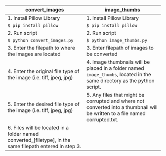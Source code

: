|convert_images| image_thumbs |
|--|--|
|1. Install Pillow Library| 1. Install Pillow Library|
|`$ pip install pillow`| `$ pip install pillow`|
|2. Run script |2. Run script |
|`$ python convert_images.py`|`$ python image_thumbs.py`|
|3. Enter the filepath to where the images are located |3. Enter filepath of images to be converted |
|4. Enter the original file type of the image (i.e. tiff, jpeg, jpg) |4. Image thumbnails will be placed in a folder named `image_thumbs`, located in the same directory as the python script. |
|5. Enter the desired file type of the image (i.e. tiff, jpeg, jpg) |5. Any files that might be corrupted and where not converted into a thumbnail will be written to a file named corrupted.txt. |
|6. Files will be located in a folder named converted_[filetype], in the same filepath entered in step 3.| |

